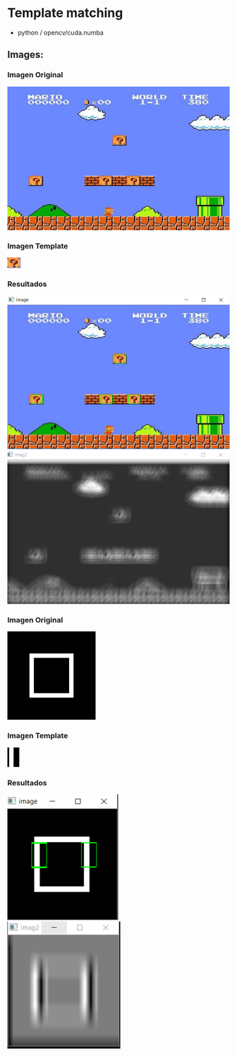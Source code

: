 

# Template matching
+ python / opencv/cuda.numba
## Images:
### Imagen Original
![](https://github.com/RubenJTL/TOPICO-DE-COMPUTACION-GRAFICA/blob/master/templateMatching/mario_img.jpg)
### Imagen Template
![](https://github.com/RubenJTL/TOPICO-DE-COMPUTACION-GRAFICA/blob/master/templateMatching/mario_img_template.jpg)
### Resultados
![](https://github.com/RubenJTL/TOPICO-DE-COMPUTACION-GRAFICA/blob/master/templateMatching/mario2.PNG)
![](https://github.com/RubenJTL/TOPICO-DE-COMPUTACION-GRAFICA/blob/master/templateMatching/mario1.PNG)

### Imagen Original
![](https://github.com/RubenJTL/TOPICO-DE-COMPUTACION-GRAFICA/blob/master/templateMatching/img1.jpg)
### Imagen Template
![](https://github.com/RubenJTL/TOPICO-DE-COMPUTACION-GRAFICA/blob/master/templateMatching/template2.jpg)
### Resultados
![](https://github.com/RubenJTL/TOPICO-DE-COMPUTACION-GRAFICA/blob/master/templateMatching/img12.PNG)
![](https://github.com/RubenJTL/TOPICO-DE-COMPUTACION-GRAFICA/blob/master/templateMatching/img11.PNG)
